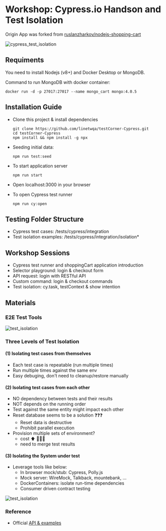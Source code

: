 # Workshop: Cypress.io Handson and Test Isolation

Origin App was forked from [ruslanzharkov/nodejs-shopping-cart](https://github.com/ruslanzharkov/nodejs-shopping-cart)

![cypress_test_isolation](https://user-images.githubusercontent.com/54438809/63830422-add5da80-c99e-11e9-8f7e-c9c012c42170.png)

## Requiments

You need to install Nodejs (v8+) and Docker Desktop or MongoDB.

Command to run MongoDB with docker container:

```
docker run -d -p 27017:27017 --name mongo_cart mongo:4.0.5
```

## Installation Guide

- Clone this project & install dependencies
  ```
  git clone https://github.com/linetwqa/testCorner-Cypress.git
  cd testCorner-Cypress
  npm install && npm install -g npx
  ```
- Seeding initial data:
  ```
  npm run test:seed
  ```
- To start application server
  ```
  npm run start
  ```
- Open localhost:3000 in your browser

- To open Cypress test runner
  ```
  npm run cy:open
  ```
## Testing Folder Structure

- Cypress test cases: /tests/cypress/integration
- Test isolation examples: /tests/cypress/integration/isolation*

## Workshop Sessions

- Cypress test runner and shoppingCart application introduction
- Selector playground: login & checkout form
- API request: login with RESTful API
- Custom command: login & checkout commands
- Test isolation: cy.task, testContext & show intention

## Materials

### E2E Test Tools
![test_isolation](https://user-images.githubusercontent.com/54438809/63830440-b7f7d900-c99e-11e9-8b6a-b8c287a3b31a.png)

### Three Levels of Test Isolation

#### (1) Isolating test cases from themselves

- Each test case is repeatable (run multiple times)
- Run multiple times against the same env
- Easy debuging, don't need to cleanup/restore manually

#### (2) Isolating test cases from each other

- NO dependency between tests and their results
- NOT depends on the running order
- Test against the same entity might impact each other
- Reset database seems to be a solution ❓❓❓
  - Reset data is destructive
  - Prohibit parallel execution
- Provision multiple sets of environment?
  - cost ⬆️ 💸💸💸
  - need to merge test results

#### (3) Isolating the System under test

- Leverage tools like below:
  - In browser mock/stub: Cypress, Polly.js
  - Mock server: WireMock, Talkback, mountebank, ...
  - DockerContainers: isolate run-time dependencies
  - Consumer driven contract testing

![test_isolation](https://user-images.githubusercontent.com/54438809/63830454-c1814100-c99e-11e9-887e-fceae8c82fd3.png)

### Reference

- Official [API & examples](https://docs.cypress.io/api/api/table-of-contents.html) 
